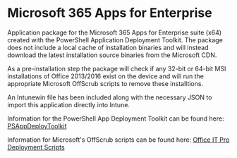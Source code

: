 # Microsoft 365 Apps for Enterprise

Application package for the Microsoft 365 Apps for Enterprise suite (x64) created with the PowerShell Application Deployment Toolkit. The package does not include a local cache of installation binaries and will instead download the latest installation source binaries from the Microsoft CDN. 

As a pre-installation step the package will check if any 32-bit or 64-bit MSI installations of Office 2013/2016 exist on the device and will run the appropriate Microsoft OffScrub scripts to remove these installtions. 

An Intunewin file has been included along with the necessary JSON to import this application directly into Intune.

Information for the PowerShell App Deployment Toolkit can be found here: [PSAppDeployToolkit](https://psappdeploytoolkit.com/)

Information for Microsoft's OffScrub scripts can be found here: [Office IT Pro Deployment Scripts](https://github.com/OfficeDev/Office-IT-Pro-Deployment-Scripts/tree/master/Office-ProPlus-Deployment/Remove-PreviousOfficeInstalls) 
